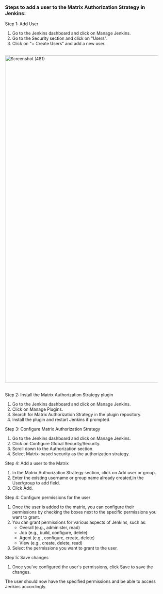 ### Steps to add a user to the Matrix Authorization Strategy in Jenkins:

Step 1: Add User

1. Go to the Jenkins dashboard and click on Manage Jenkins.
2. Go to the Security section and click on "Users".
3. Click on "+ Create Users" and add a new user.
<br><br>
<img width="1920" height="1080" alt="Screenshot (481)" src="https://github.com/user-attachments/assets/42f69984-d604-401f-9d9a-dafa62902c4b" />
<br><br>  
   
Step 2: Install the Matrix Authorization Strategy plugin

1. Go to the Jenkins dashboard and click on Manage Jenkins.
2. Click on Manage Plugins.
3. Search for Matrix Authorization Strategy in the plugin repository.
4. Install the plugin and restart Jenkins if prompted.

Step 3: Configure Matrix Authorization Strategy

1. Go to the Jenkins dashboard and click on Manage Jenkins.
2. Click on Configure Global Security/Security.
3. Scroll down to the Authorization section.
4. Select Matrix-based security as the authorization strategy.

Step 4: Add a user to the Matrix

1. In the Matrix Authorization Strategy section, click on Add user or group.
2. Enter the existing username or group name already created,in the User/group to add field.
3. Click Add.

Step 4: Configure permissions for the user

1. Once the user is added to the matrix, you can configure their permissions by checking the boxes next to the specific permissions you want to grant.
2. You can grant permissions for various aspects of Jenkins, such as:
    - Overall (e.g., administer, read)
    - Job (e.g., build, configure, delete)
    - Agent (e.g., configure, create, delete)
    - View (e.g., create, delete, read)
3. Select the permissions you want to grant to the user.

Step 5: Save changes

1. Once you've configured the user's permissions, click Save to save the changes.

The user should now have the specified permissions and be able to access Jenkins accordingly.
